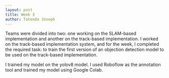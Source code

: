 ```yaml
---
layout: post
title: Week 3
author: Tatenda Joseph
---
```


Teams were divided into two: one working on the SLAM-based implementation and another on the track-based implementation. I worked on the track-based implementation system, and for the week, I completed the required task: to train the first version of an objection detection model to be used on the track-based implementation. 

I trained my model on the yolov8 model. I used Roboflow as the annotation tool and trained my model using Google Colab. 
